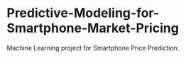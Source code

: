 # Predictive-Modeling-for-Smartphone-Market-Pricing
Machine Learning project for Smartphone Price Prediction.
